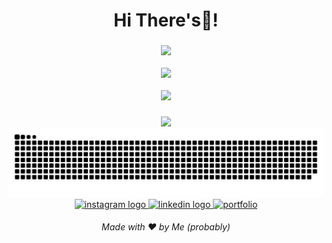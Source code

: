 <h1 align="center">Hi There's👋!</h1>

###

<div align="center">
<!--   <img src="https://github-readme-stats.vercel.app/api?username=gilangfatahilah&show_icons=true&rank_icon=github&theme=react&include_all_commits=true&count_private=true" height="150" alt="stats graph"  />  -->
  
<img src="https://github-readme-stats.vercel.app/api?username=gilangfatahilah&theme=tokyonight&show_icons=true&rank_icon=github&hide_border=false&count_private=true" /> <br>
<br>
<img src="https://github-readme-streak-stats.herokuapp.com/?user=gilangfatahilah&theme=tokyonight&hide_border=false" /> <br>
<br>
<img src="https://github-readme-stats.vercel.app/api/top-langs/?username=gilangfatahilah&theme=tokyonight&show_icons=true&hide_border=false&layout=compact" width="35%"/>
</div>

###

<div align="center">
  <img height="150" src="https://media.giphy.com/media/CRWdhM1XgJ7Pi/giphy.gif"  />
  <br>
  <img alt="snake eating my contributions" src="https://raw.githubusercontent.com/gilangfatahilah/gilangfatahilah/output/github-contribution-grid-snake.svg" />
  <br>
</div>

<div align="center">
  <a href="https://instagram.com/gilanqf" target="_blank">
    <img src="https://img.shields.io/static/v1?message=Instagram&logo=instagram&label=&color=E4405F&logoColor=white&labelColor=&style=for-the-badge" height="30" alt="instagram logo"  />
  </a>
  <a href="https://www.linkedin.com/in/gilang-fatahilah/" target="_blank">
    <img src="https://img.shields.io/static/v1?message=LinkedIn&logo=linkedin&label=&color=0077B5&logoColor=white&labelColor=&style=for-the-badge" height="30" alt="linkedin logo"  />
  </a>
   <a href="https://gilang-fatahilah.vercel.app" target="_blank">
    <img src="https://img.shields.io/badge/Portfolio-565f89?style=for-the-badge&logo=About.me&logoColor=white" height="30" alt="portfolio"  />
  </a>
</div>


<h6 align="center">Made with ❤️ by Me (probably)</h6>
